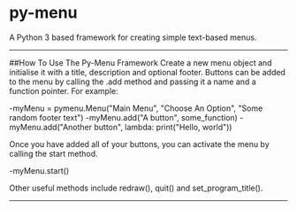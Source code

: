 # py-menu
A Python 3 based framework for creating simple text-based menus.

---

##How To Use The Py-Menu Framework
Create a new menu object and initialise it with a title, description and optional footer.
Buttons can be added to the menu by calling the .add method and passing it a name and a function pointer.
For example:

-myMenu = pymenu.Menu("Main Menu", "Choose An Option", "Some random footer text")
-myMenu.add("A button", some_function)
-myMenu.add("Another button", lambda: print("Hello, world"))

Once you have added all of your buttons, you can activate the menu by calling the start method.

-myMenu.start()

Other useful methods include redraw(), quit() and set_program_title().

---
